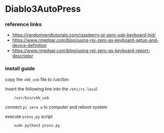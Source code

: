 # Diablo3AutoPress

### reference links

- https://randomnerdtutorials.com/raspberry-pi-zero-usb-keyboard-hid/
- https://www.rmedgar.com/blog/using-rpi-zero-as-keyboard-setup-and-device-definition
- https://www.rmedgar.com/blog/using-rpi-zero-as-keyboard-report-descriptor

### install guide

copy the `vkb_usb` file to /usr/bin

insert the following line into the `/etc/rc.local`

		/usr/bin/vkb_usb

connect `pi zero w` to computer and reboot system

execute `press.py` script

		sudo python3 press.py

